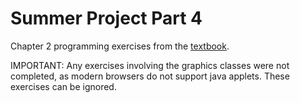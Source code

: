 # Summer Project Part 4

Chapter 2 programming exercises from the [textbook](../../../Reference/JSS_LewisLoftus_textBook.pdf). 

IMPORTANT: Any exercises involving the graphics classes were not completed, as modern browsers do not support java applets. These exercises can be ignored.


